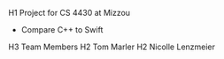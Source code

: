 H1 Project for CS 4430 at Mizzou
- Compare C++ to Swift 

H3 Team Members
H2 Tom Marler H2 Nicolle Lenzmeier
